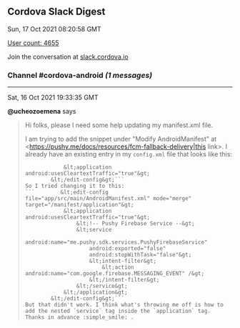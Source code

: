 ## Cordova Slack Digest
Sun, 17 Oct 2021 08:20:58 GMT

[User count: 4655](https://cordova.slack.com/)


Join the conversation at [slack.cordova.io](http://slack.cordova.io/)

### __Channel #cordova-android__ _(1 messages)_
---

Sat, 16 Oct 2021 19:33:35 GMT

__@ucheozoemena__ says 
> Hi folks, please I need some help updating my manifest.xml file.
> 
> I am trying to add the snippet under "Modify AndroidManifest" at <https://pushy.me/docs/resources/fcm-fallback-delivery|this link>. I already have an existing entry in my `config.xml` file that looks like this:
> ```        &lt;edit-config file="app/src/main/AndroidManifest.xml" mode="merge" target="/manifest/application"&gt;
>             &lt;application android:usesCleartextTraffic="true"&gt;
>         &lt;/edit-config&gt;```
> So I tried changing it to this:
> ```        &lt;edit-config file="app/src/main/AndroidManifest.xml" mode="merge" target="/manifest/application"&gt;
>             &lt;application android:usesCleartextTraffic="true"&gt;
>                 &lt;!-- Pushy Firebase Service --&gt;
>                 &lt;service
>                     android:name="me.pushy.sdk.services.PushyFirebaseService"
>                     android:exported="false"
>                     android:stopWithTask="false"&gt;
>                     &lt;intent-filter&gt;
>                         &lt;action android:name="com.google.firebase.MESSAGING_EVENT" /&gt;
>                     &lt;/intent-filter&gt;
>                 &lt;/service&gt;
>             &lt;/application&gt;
>         &lt;/edit-config&gt;```
> But that didn't work. I think what's throwing me off is how to add the nested `service` tag inside the `application` tag. Thanks in advance :simple_smile: .
> 
